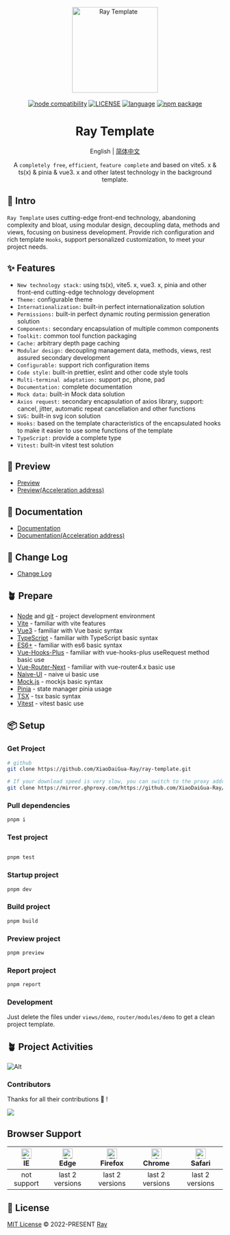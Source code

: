 <div align="center">
  <a href="https://github.com/XiaoDaiGua-Ray/ray-template">
    <img
      alt="Ray Template"
      width="200"
      height="200"
      src="https://avatars.githubusercontent.com/u/51957438?v=4"
    />
  </a>
  <br />
  <br />
  <a href="https://nodejs.org/en/about/previous-releases"><img src="https://img.shields.io/node/v/vite.svg" alt="node compatibility"></a>
  <a href="https://github.com/XiaoDaiGua-Ray/ray-template/blob/main/LICENSE"
    ><img
      src="https://img.shields.io/github/license/XiaoDaiGua-Ray/ray-template"
      alt="LICENSE"
  /></a>
  <a href="#badge"><img src="https://img.shields.io/github/languages/top/XiaoDaiGua-Ray/ray-template" alt="language"></a>
  <a href="https://www.npmjs.com/package/ray-template"><img src="https://img.shields.io/npm/v/ray-template" alt="npm package"></a>
</div>

<div align="center">

# Ray Template

English | [简体中文](https://github.com/XiaoDaiGua-Ray/ray-template/blob/main/README.zh-CN.md)

A `completely free`, `efficient`, `feature complete` and based on vite5. x & ts(x) & pinia & vue3. x and other latest technology in the background template.

</div>

## 🌻 Intro

`Ray Template` uses cutting-edge front-end technology, abandoning complexity and bloat, using modular design, decoupling data, methods and views, focusing on business development. Provide rich configuration and rich template `Hooks`, support personalized customization, to meet your project needs.

## ✨ Features

- `New technology stack:` using ts(x), vite5. x, vue3. x, pinia and other front-end cutting-edge technology development
- `Theme:` configurable theme
- `Internationalization:` built-in perfect internationalization solution
- `Permissions:` built-in perfect dynamic routing permission generation solution
- `Components:` secondary encapsulation of multiple common components
- `Toolkit:` common tool function packaging
- `Cache:` arbitrary depth page caching
- `Modular design:` decoupling management data, methods, views, rest assured secondary development
- `Configurable:` support rich configuration items
- `Code style:` built-in prettier, eslint and other code style tools
- `Multi-terminal adaptation:` support pc, phone, pad
- `Documentation:` complete documentation
- `Mock data:` built-in Mock data solution
- `Axios request:` secondary encapsulation of axios library, support: cancel, jitter, automatic repeat cancellation and other functions
- `SVG:` built-in svg icon solution
- `Hooks:` based on the template characteristics of the encapsulated hooks to make it easier to use some functions of the template
- `TypeScript:` provide a complete type
- `Vitest:` built-in vitest test solution

## 👀 Preview

- [Preview](https://xiaodaigua-ray.github.io/ray-template/#/)
- [Preview(Acceleration address)](https://ray-template.yunkuangao.com/#/)

## 📌 Documentation

- [Documentation](https://xiaodaigua-ray.github.io/ray-template-doc/)
- [Documentation(Acceleration address)](https://ray-template.yunkuangao.com/ray-template-doc/)

## 🔋 Change Log

- [Change Log](https://github.com/XiaoDaiGua-Ray/xiaodaigua-ray.github.io/blob/main/CHANGELOG.md)

## 🪴 Prepare

- [Node](http://nodejs.org/) and [git](https://git-scm.com/) - project development environment
- [Vite](https://vitejs.dev/) - familiar with vite features
- [Vue3](https://v3.vuejs.org/) - familiar with Vue basic syntax
- [TypeScript](https://www.typescriptlang.org/) - familiar with TypeScript basic syntax
- [ES6+](http://es6.ruanyifeng.com/) - familiar with es6 basic syntax
- [Vue-Hooks-Plus](https://inhiblabcore.github.io/docs/hooks/) - familiar with vue-hooks-plus useRequest method basic use
- [Vue-Router-Next](https://next.router.vuejs.org/) - familiar with vue-router4.x basic use
- [Naive-UI](https://www.naiveui.com) - naive ui basic use
- [Mock.js](https://github.com/nuysoft/Mock) - mockjs basic syntax
- [Pinia](https://pinia.vuejs.org/zh/introduction.html) - state manager pinia usage
- [TSX](https://github.com/vuejs/babel-plugin-jsx/blob/main/packages/babel-plugin-jsx/README-zh_CN.md) - tsx basic syntax
- [Vitest](https://cn.vitest.dev/guide/) - vitest basic use

## 📦 Setup

### Get Project

```sh
# github
git clone https://github.com/XiaoDaiGua-Ray/ray-template.git

# If your download speed is very slow, you can switch to the proxy address below
git clone https://mirror.ghproxy.com/https://github.com/XiaoDaiGua-Ray/ray-template.git
```

### Pull dependencies

```sh
pnpm i
```

### Test project

```sh

pnpm test
```

### Startup project

```sh
pnpm dev
```

### Build project

```sh
pnpm build
```

### Preview project

```sh
pnpm preview
```

### Report project

```sh
pnpm report
```

### Development

Just delete the files under `views/demo`, `router/modules/demo` to get a clean project template.

## 🪴 Project Activities

![Alt](https://repobeats.axiom.co/api/embed/fab6071297ab281913a42f07a2779b488cfd62b8.svg 'Repobeats analytics image')

### Contributors

Thanks for all their contributions 🐝 !

<a href="https://github.com/XiaoDaiGua-Ray/ray-template/graphs/contributors">
  <img src="https://contrib.rocks/image?repo=XiaoDaiGua-Ray/ray-template" />
</a>

## Browser Support

| [<img src="https://raw.githubusercontent.com/alrra/browser-logos/master/src/edge/edge_48x48.png" alt=" Edge" width="24px" height="24px" />](http://godban.github.io/browsers-support-badges/)</br>IE | [<img src="https://raw.githubusercontent.com/alrra/browser-logos/master/src/edge/edge_48x48.png" alt=" Edge" width="24px" height="24px" />](http://godban.github.io/browsers-support-badges/)</br>Edge | [<img src="https://raw.githubusercontent.com/alrra/browser-logos/master/src/firefox/firefox_48x48.png" alt="Firefox" width="24px" height="24px" />](http://godban.github.io/browsers-support-badges/)</br>Firefox | [<img src="https://raw.githubusercontent.com/alrra/browser-logos/master/src/chrome/chrome_48x48.png" alt="Chrome" width="24px" height="24px" />](http://godban.github.io/browsers-support-badges/)</br>Chrome | [<img src="https://raw.githubusercontent.com/alrra/browser-logos/master/src/safari/safari_48x48.png" alt="Safari" width="24px" height="24px" />](http://godban.github.io/browsers-support-badges/)</br>Safari |
| :--------------------------------------------------------------------------------------------------------------------------------------------------------------------------------------------------: | :----------------------------------------------------------------------------------------------------------------------------------------------------------------------------------------------------: | :---------------------------------------------------------------------------------------------------------------------------------------------------------------------------------------------------------------: | :-----------------------------------------------------------------------------------------------------------------------------------------------------------------------------------------------------------: | :-----------------------------------------------------------------------------------------------------------------------------------------------------------------------------------------------------------: |
|                                                                                             not support                                                                                              |                                                                                            last 2 versions                                                                                             |                                                                                                  last 2 versions                                                                                                  |                                                                                                last 2 versions                                                                                                |                                                                                                last 2 versions                                                                                                |

## 📄 License

[MIT License](https://github.com/XiaoDaiGua-Ray/ray-template/blob/main/LICENSE) © 2022-PRESENT [Ray](https://github.com/XiaoDaiGua-Ray)
